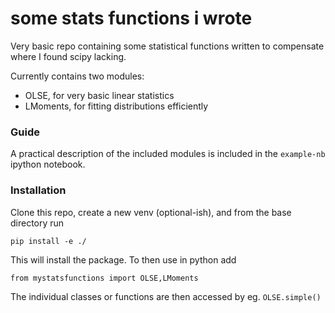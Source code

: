 # some stats functions i wrote

Very basic repo containing some statistical functions written to compensate where I found scipy lacking.

Currently contains two modules:
- OLSE, for very basic linear statistics
- LMoments, for fitting distributions efficiently

### Guide

A practical description of the included modules is included in the `example-nb` ipython notebook.

### Installation
Clone this repo, create a new venv (optional-ish), and from the base directory run

```
pip install -e ./
```

This will install the package. To then use in python add

```
from mystatsfunctions import OLSE,LMoments
```

The individual classes or functions are then accessed by eg. `OLSE.simple()`
